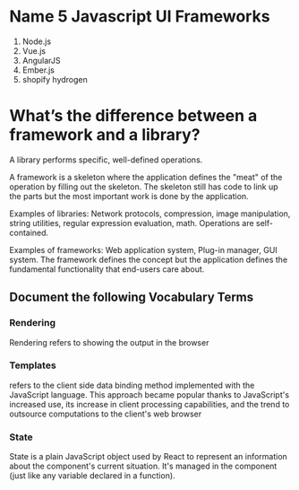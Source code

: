 # Name 5 Javascript UI Frameworks 

1. Node.js
2. Vue.js
3. AngularJS
4. Ember.js
5. shopify hydrogen


# What’s the difference between a framework and a library?

A library performs specific, well-defined operations.

A framework is a skeleton where the application defines the "meat" of the operation by filling out the skeleton. The skeleton still has code to link up the parts but the most important work is done by the application.

Examples of libraries: Network protocols, compression, image manipulation, string utilities, regular expression evaluation, math. Operations are self-contained.

Examples of frameworks: Web application system, Plug-in manager, GUI system. The framework defines the concept but the application defines the fundamental functionality that end-users care about.


## Document the following Vocabulary Terms

### Rendering
Rendering refers to showing the output in the browser
### Templates
refers to the client side data binding method implemented with the JavaScript language. This approach became popular thanks to JavaScript's increased use, its increase in client processing capabilities, and the trend to outsource computations to the client's web browser
### State
State is a plain JavaScript object used by React to represent an information about the component's current situation. It's managed in the component (just like any variable declared in a function).



